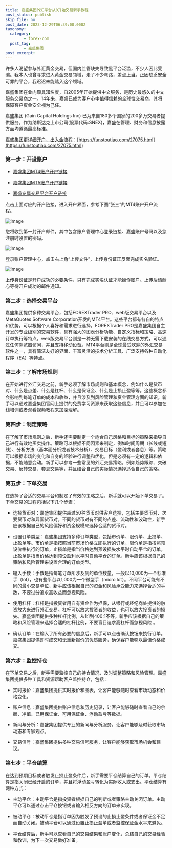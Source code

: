 ```yaml
---
title: 嘉盛集团外汇平台从0开始交易新手教程
post_status: publish
skip_file: no
post_date: 2023-12-29T06:39:00.000Z
taxonomy:
  category:
        - forex-com
  post_tag:
        - 嘉盛集团
post_excerpt: 
---
```

许多人渴望参与外汇黄金交易，但国内监管缺失导致黑平台泛滥，不少人因此受骗。我本人也曾寻求进入黄金交易领域，走了不少弯路，差点上当。正因缺乏安全可靠的平台，我迟迟未能踏入这个领域。

嘉盛集团在业内颇具知名度，自2005年开始提供中文服务，是历史最悠久的中文服务交易商之一。14年来，嘉盛已成为客户心中值得信赖的全球性交易商，其将保障客户资金安全视为己任。

嘉盛集团 (Gain Capital Holdings Inc) 已为来自180多个国家的200多万交易者提供服务。作为纳斯达克上市公司(股票代码:SNEX)，嘉盛在管理、财务和信息披露方面均遵循最高标准。

[嘉盛集团更详细开户，出入金流程](https://funstoutiao.com/27075.html)：[https://funstoutiao.com/27075.html](https://funstoutiao.com/27075.html)

### 第一步：开设账户

* [嘉盛集团MT4账户开户链接](https://s.ssgg.net/jsmt4)

* [嘉盛集团MT5账户开户链接](https://s.ssgg.net/jsmt5)

* [嘉盛专属交易平台开户链接](https://s.ssgg.net/js)

点击上面对应的开户链接，进入开户界面，参考下图“张三”的MT4账户开户流程。

![Image](https://prod-files-secure.s3.us-west-2.amazonaws.com/39ed1227-6d7d-4570-be36-9ccd4a2c4241/7a167aea-686b-400d-af59-4e18eb607a40/640.png?X-Amz-Algorithm=AWS4-HMAC-SHA256&X-Amz-Content-Sha256=UNSIGNED-PAYLOAD&X-Amz-Credential=ASIAZI2LB466RNF4IAYK%2F20250610%2Fus-west-2%2Fs3%2Faws4_request&X-Amz-Date=20250610T041307Z&X-Amz-Expires=3600&X-Amz-Security-Token=IQoJb3JpZ2luX2VjENv%2F%2F%2F%2F%2F%2F%2F%2F%2F%2FwEaCXVzLXdlc3QtMiJHMEUCIF5ks5HFHrDFvG%2FdKYIcXmuy6lS%2F0VhGywiW6SyM987uAiEArekmMVe8OnCzDk%2F9Pn2COvjWITYwAV30Lu10cw3irQkqiAQItP%2F%2F%2F%2F%2F%2F%2F%2F%2F%2FARAAGgw2Mzc0MjMxODM4MDUiDH%2BH3RW3ZBJj5RCopCrcAzFjhTzTsbf4kQnicptLtIdit5pjTFKaKqzJTRhOOnVXgOdnnDrQqd2iisFce5kYOXJMoPCzrH0DshBuHbpLnx3%2BnE1ZDpDHzM24cTKqX5PnKQZNpUsJUJECxpSxB2f43r6mftVw4tuwy3Xa2gLi4y5W30yq6eTVS81eHrCV7OLNKXM2Kj%2FxcrVIw66254MTZVzz%2FNA6HmE9OLrIn7XmhnDSOPCX9AbnBNsx%2FTe%2BKobGSZZLQ2C7ccTKBY1kLtYq%2F8IpUQBrPeLmcfiTRssfr48mvkO1issYZUekdFkr44M2E7F6OL%2B8Z16Rp6vwpoPf3AUG6CGC55j6iqgqUC5VMj%2BAvWVYmWRu7mae1auwum09DeLJgAmbOKT7HEAO1yqp4Tk0MwP8jkp2rOeORhMWJ9fKAwHKBZq5qusdDZyIu4XFLIWxQG9Z7nUE2irf%2F6ZcOfOrSC57GnLdmjbADw626Cwirh4aBrhhVcaOpNU8r75Ut1IuzUgO6M4rjsc7iQdvm%2FYUu16UAH1aq0aMnlHgDdg8qwN%2FjRqYLfIOanK%2F93rQoToa50bbZmU4ma5gcv%2F6P53z85QbWZHQKuXyshKpwjsMvfDZB3slp6suHgDcOOcXJlX%2F3Rk2QMndOp5nMJa8nsIGOqUBS5vGcc5kMSFAhSpCj1rOIEEdJTUVPCA40qtTJLkBr6qfjaB6oWQUtGr0oXc1RJqb2zp0NesZ8UGSOiC0yHM4K%2BOOOoXimv572lliJby%2FCsTLpx3dbloia2iJS2fEOhwTJLX0VGv0bBpf%2FAo8yIcrhxbSMYl2cTm1tCH%2F3fVunfw4nvApAXUKJDfn3GA3PQcK59OdSYeiLPsKX%2FoUzmalWDV%2FbBw1&X-Amz-Signature=ec295ccff88b916ae95eaf664f3a40b44eea5ef4cf03c1d1fb2f2c7eadcb58ff&X-Amz-SignedHeaders=host&x-id=GetObject)

您将收到第一封开户邮件，其中包含账户管理中心登录链接、嘉盛账户号码以及您注册时设置的密码。

![Image](https://prod-files-secure.s3.us-west-2.amazonaws.com/39ed1227-6d7d-4570-be36-9ccd4a2c4241/eaa1c6b3-2877-4284-a0e1-530e222c27fb/image.png?X-Amz-Algorithm=AWS4-HMAC-SHA256&X-Amz-Content-Sha256=UNSIGNED-PAYLOAD&X-Amz-Credential=ASIAZI2LB466RNF4IAYK%2F20250610%2Fus-west-2%2Fs3%2Faws4_request&X-Amz-Date=20250610T041307Z&X-Amz-Expires=3600&X-Amz-Security-Token=IQoJb3JpZ2luX2VjENv%2F%2F%2F%2F%2F%2F%2F%2F%2F%2FwEaCXVzLXdlc3QtMiJHMEUCIF5ks5HFHrDFvG%2FdKYIcXmuy6lS%2F0VhGywiW6SyM987uAiEArekmMVe8OnCzDk%2F9Pn2COvjWITYwAV30Lu10cw3irQkqiAQItP%2F%2F%2F%2F%2F%2F%2F%2F%2F%2FARAAGgw2Mzc0MjMxODM4MDUiDH%2BH3RW3ZBJj5RCopCrcAzFjhTzTsbf4kQnicptLtIdit5pjTFKaKqzJTRhOOnVXgOdnnDrQqd2iisFce5kYOXJMoPCzrH0DshBuHbpLnx3%2BnE1ZDpDHzM24cTKqX5PnKQZNpUsJUJECxpSxB2f43r6mftVw4tuwy3Xa2gLi4y5W30yq6eTVS81eHrCV7OLNKXM2Kj%2FxcrVIw66254MTZVzz%2FNA6HmE9OLrIn7XmhnDSOPCX9AbnBNsx%2FTe%2BKobGSZZLQ2C7ccTKBY1kLtYq%2F8IpUQBrPeLmcfiTRssfr48mvkO1issYZUekdFkr44M2E7F6OL%2B8Z16Rp6vwpoPf3AUG6CGC55j6iqgqUC5VMj%2BAvWVYmWRu7mae1auwum09DeLJgAmbOKT7HEAO1yqp4Tk0MwP8jkp2rOeORhMWJ9fKAwHKBZq5qusdDZyIu4XFLIWxQG9Z7nUE2irf%2F6ZcOfOrSC57GnLdmjbADw626Cwirh4aBrhhVcaOpNU8r75Ut1IuzUgO6M4rjsc7iQdvm%2FYUu16UAH1aq0aMnlHgDdg8qwN%2FjRqYLfIOanK%2F93rQoToa50bbZmU4ma5gcv%2F6P53z85QbWZHQKuXyshKpwjsMvfDZB3slp6suHgDcOOcXJlX%2F3Rk2QMndOp5nMJa8nsIGOqUBS5vGcc5kMSFAhSpCj1rOIEEdJTUVPCA40qtTJLkBr6qfjaB6oWQUtGr0oXc1RJqb2zp0NesZ8UGSOiC0yHM4K%2BOOOoXimv572lliJby%2FCsTLpx3dbloia2iJS2fEOhwTJLX0VGv0bBpf%2FAo8yIcrhxbSMYl2cTm1tCH%2F3fVunfw4nvApAXUKJDfn3GA3PQcK59OdSYeiLPsKX%2FoUzmalWDV%2FbBw1&X-Amz-Signature=33cd7f1e237b143ca33f7426d9920ad19b0cb0dba176c4c82f2947fd9c3facb6&X-Amz-SignedHeaders=host&x-id=GetObject)

登录账户管理中心，点击右上角“上传文件”，上传身份证正反面完成实名验证。

![Image](https://prod-files-secure.s3.us-west-2.amazonaws.com/39ed1227-6d7d-4570-be36-9ccd4a2c4241/54090639-09fc-46b4-a135-e0289f707147/image.png?X-Amz-Algorithm=AWS4-HMAC-SHA256&X-Amz-Content-Sha256=UNSIGNED-PAYLOAD&X-Amz-Credential=ASIAZI2LB466RNF4IAYK%2F20250610%2Fus-west-2%2Fs3%2Faws4_request&X-Amz-Date=20250610T041307Z&X-Amz-Expires=3600&X-Amz-Security-Token=IQoJb3JpZ2luX2VjENv%2F%2F%2F%2F%2F%2F%2F%2F%2F%2FwEaCXVzLXdlc3QtMiJHMEUCIF5ks5HFHrDFvG%2FdKYIcXmuy6lS%2F0VhGywiW6SyM987uAiEArekmMVe8OnCzDk%2F9Pn2COvjWITYwAV30Lu10cw3irQkqiAQItP%2F%2F%2F%2F%2F%2F%2F%2F%2F%2FARAAGgw2Mzc0MjMxODM4MDUiDH%2BH3RW3ZBJj5RCopCrcAzFjhTzTsbf4kQnicptLtIdit5pjTFKaKqzJTRhOOnVXgOdnnDrQqd2iisFce5kYOXJMoPCzrH0DshBuHbpLnx3%2BnE1ZDpDHzM24cTKqX5PnKQZNpUsJUJECxpSxB2f43r6mftVw4tuwy3Xa2gLi4y5W30yq6eTVS81eHrCV7OLNKXM2Kj%2FxcrVIw66254MTZVzz%2FNA6HmE9OLrIn7XmhnDSOPCX9AbnBNsx%2FTe%2BKobGSZZLQ2C7ccTKBY1kLtYq%2F8IpUQBrPeLmcfiTRssfr48mvkO1issYZUekdFkr44M2E7F6OL%2B8Z16Rp6vwpoPf3AUG6CGC55j6iqgqUC5VMj%2BAvWVYmWRu7mae1auwum09DeLJgAmbOKT7HEAO1yqp4Tk0MwP8jkp2rOeORhMWJ9fKAwHKBZq5qusdDZyIu4XFLIWxQG9Z7nUE2irf%2F6ZcOfOrSC57GnLdmjbADw626Cwirh4aBrhhVcaOpNU8r75Ut1IuzUgO6M4rjsc7iQdvm%2FYUu16UAH1aq0aMnlHgDdg8qwN%2FjRqYLfIOanK%2F93rQoToa50bbZmU4ma5gcv%2F6P53z85QbWZHQKuXyshKpwjsMvfDZB3slp6suHgDcOOcXJlX%2F3Rk2QMndOp5nMJa8nsIGOqUBS5vGcc5kMSFAhSpCj1rOIEEdJTUVPCA40qtTJLkBr6qfjaB6oWQUtGr0oXc1RJqb2zp0NesZ8UGSOiC0yHM4K%2BOOOoXimv572lliJby%2FCsTLpx3dbloia2iJS2fEOhwTJLX0VGv0bBpf%2FAo8yIcrhxbSMYl2cTm1tCH%2F3fVunfw4nvApAXUKJDfn3GA3PQcK59OdSYeiLPsKX%2FoUzmalWDV%2FbBw1&X-Amz-Signature=c5f140bb5ae5d6340c82a4e8376c359c14fb57af0e802fbdd1c7689c362d3869&X-Amz-SignedHeaders=host&x-id=GetObject)

上传身份证是开户成功的必要条件，只有完成实名认证才能操作账户。上传后请耐心等待开户成功的邮件通知。

### 第二步：选择交易平台

嘉盛集团提供多种交易平台，包括FOREXTrader PRO、web版交易平台以及MetaQuotes Software Corporation开发的MT4平台。这些平台都有各自的特点和优势，可以根据个人喜好和需求进行选择。FOREXTrader PRO是嘉盛集团自主开发的专业级别的交易软件，具有强大的图表分析功能、自定义指标和策略、高速订单执行等特点。web版交易平台则是一种无需下载安装的在线交易方式，可以通过任何浏览器访问，并且支持移动设备。MT4平台则是全球最受欢迎的外汇交易软件之一，具有简洁友好的界面、丰富灵活的技术分析工具、广泛支持各种自动化程序（EA）等特点。

### 第三步：了解市场规则

在开始进行外汇交易之前，新手必须了解市场规则和基本概念，例如什么是货币对、什么是点差、什么是杠杆、什么是保证金、什么是止损止盈等等。这些概念都会影响到每笔订单的成本和收益，并且涉及到风险管理和资金管理方面的知识。新手可以通过嘉盛集团官网上提供的免费学习资源来获取这些信息，并且可以参加在线培训或者观看视频教程来加深理解。

### 第四步：制定策略

在了解了市场规则之后，新手还需要制定一个适合自己风格和目标的策略来指导自己进行有效地买卖操作。策略可以根据不同因素来制定，例如时间周期（长线或短线）、分析方法（基本面分析或者技术分析）、交易目标（盈利或者套息）等。策略可以根据市场的变化和自身的经验进行调整和优化，但是必须有一定的逻辑和依据，不能随意变动。新手可以参考一些常见的外汇交易策略，例如趋势跟踪、突破交易、反转交易、套息交易等，并且结合自己的实际情况选择适合自己的策略。

### 第五步：下单交易

在选择了合适的交易平台和制定了有效的策略之后，新手就可以开始下单交易了。下单交易的过程包括以下几个步骤：

* 选择货币对：嘉盛集团提供超过50种货币对供客户选择，包括主要货币对、次要货币对和异国货币对。不同的货币对有不同的点差、流动性和波动性，新手应该根据自己的风险偏好和资金规模来选择合适的货币对。

* 设置订单类型：嘉盛集团支持多种订单类型，包括市价单、限价单、止损单、止盈单等。市价单是指按照当前市场价格立即执行的订单，限价单是指按照预设价格执行的订单，止损单是指当价格达到预设损失水平时自动平仓的订单，止盈单是指当价格达到预设盈利水平时自动平仓的订单。新手应该根据自己的策略和风险管理来设置合理的订单类型。

* 输入手数：手数是指每笔订单所涉及到的单位数量，一般以10,000为一个标准手（lot），也有些平台以1,000为一个微型手（micro lot）。不同平台可能有不同的最小交易单位，新手应该根据自己的资金和风险承受能力来选择合适的手数，不要过分追求高收益而忽视风险。

* 使用杠杆：杠杆是指投资者用自有资金作为担保，从银行或经纪商处提供的融资放大来进行外汇交易。杠杆可以放大投资者的收益，也可以放大投资者的损失。嘉盛集团提供多种杠杆比例，从1:1到400:1不等。新手应该根据自己的策略和风险管理来选择合适的杠杆比例，不要盲目追求高杠杆而忽视风险 。

* 确认订单：在输入了所有必要的信息后，新手可以点击确认按钮来执行订单。嘉盛集团提供即时成交和无重新报价的优质服务，确保客户能够以最佳价格成交。

### 第六步：监控持仓

在下单交易之后，新手需要监控自己的持仓情况，及时调整策略和风险管理。嘉盛集团提供多种工具和资源帮助客户监控持仓，包括：

* 实时报价：嘉盛集团提供实时报价和图表，让客户能够随时查看市场动态和价格变化。

* 账户信息：嘉盛集团提供账户信息和历史记录，让客户能够随时查看自己的余额、净值、已用保证金、可用保证金、浮动盈亏等数据。

* 新闻与分析：嘉盛集团提供专业的新闻与分析服务，让客户能够及时获取市场动态和专家观点。

* 交易信号：嘉盛集团提供多种交易信号服务，让客户能够获取市场机会和建议。

### 第七步：平仓结算

在达到预期目标或者触发止损止盈条件后，新手需要平仓结算自己的订单。平仓结算是指关闭已经开启的订单，并且将浮动盈亏转化为实际收入或支出。平仓结算有两种方式：

* 主动平仓：主动平仓是指投资者根据自己的判断或者策略主动关闭订单。主动平仓可以通过点击平仓按钮或者输入相反方向的订单来实现。

* 被动平仓：被动平仓是指订单因为触发了预设的止损止盈条件或者保证金不足而自动关闭。被动平仓可以通过设置止损止盈单或者监控保证金水平来避免。

* 平仓结算后，新手可以查看自己的交易结果和账户变化，总结自己的交易经验和教训，为下一次交易做好准备。